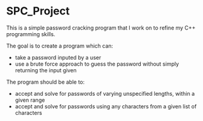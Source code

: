 # SPC_Project
This is a simple password cracking program that I work on to refine my C++ programming skills.

The goal is to create a program which can:
- take a password inputed by a user
- use a brute force approach to guess the password without simply returning the input given

The program should be able to:
- accept and solve for passwords of varying unspecified lengths, within a given range
- accept and solve for passwords using any characters from a given list of characters
